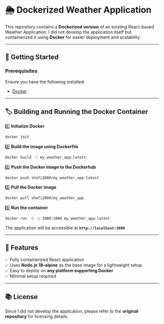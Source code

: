 # 🌦️ Dockerized Weather Application

This repository contains a **Dockerized version** of an existing React-based Weather Application. I did not develop the application itself but containerized it using **Docker** for easier deployment and scalability.

---

## 🚀 Getting Started  

### **Prerequisites**  
Ensure you have the following installed:  
- [Docker](https://www.docker.com/get-started)  

---

## 🏷️ Building and Running the Docker Container

1️⃣ **Initialize Docker**  
```sh
docker init
```
2️⃣ **Build the image using Dockerfile**
```sh
docker build -t my_weather_app:latest
```
3️⃣ **Push the Docker image to the Dockerhub**
```
docker push shafi2000/my_weather_app:latest
```
3️⃣ **Pull the Docker image**  
```sh
docker pull shafi2000/my_weather_app
```
3️⃣ **Run the container**  
```sh
docker run -d -p 3000:3000 my_weather_app:latest
```
The application will be accessible at **`http://localhost:3000`**.

---

## 🎯 Features  

✅ Fully containerized React application  
✅ Uses **Node.js 18-alpine** as the base image for a lightweight setup  
✅ Easy to deploy on **any platform supporting Docker**  
✅ Minimal setup required  

---

## 📚 License  

Since I did not develop the application, please refer to the **original repository** for licensing details.  
